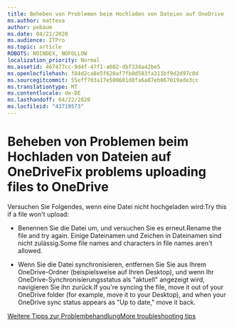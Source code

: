 ```yaml
---
title: Beheben von Problemen beim Hochladen von Dateien auf OneDrive
ms.author: matteva
author: pebaum
ms.date: 04/21/2020
ms.audience: ITPro
ms.topic: article
ROBOTS: NOINDEX, NOFOLLOW
localization_priority: Normal
ms.assetid: 467477cc-9d4f-47f1-a602-dbf334a42be5
ms.openlocfilehash: f84d2ca8e5f620af7fb0d583fa311bf9d2d97c0d
ms.sourcegitcommit: 55eff703a17e500681d8fa6a87eb067019ade3cc
ms.translationtype: MT
ms.contentlocale: de-DE
ms.lasthandoff: 04/22/2020
ms.locfileid: "43719573"
---
```

# <a name="fix-problems-uploading-files-to-onedrive"></a><span data-ttu-id="31a7c-102">Beheben von Problemen beim Hochladen von Dateien auf OneDrive</span><span class="sxs-lookup"><span data-stu-id="31a7c-102">Fix problems uploading files to OneDrive</span></span>

<span data-ttu-id="31a7c-103">Versuchen Sie Folgendes, wenn eine Datei nicht hochgeladen wird:</span><span class="sxs-lookup"><span data-stu-id="31a7c-103">Try this if a file won't upload:</span></span>
  
- <span data-ttu-id="31a7c-104">Benennen Sie die Datei um, und versuchen Sie es erneut.</span><span class="sxs-lookup"><span data-stu-id="31a7c-104">Rename the file and try again.</span></span> <span data-ttu-id="31a7c-105">Einige Dateinamen und Zeichen in Dateinamen sind nicht zulässig.</span><span class="sxs-lookup"><span data-stu-id="31a7c-105">Some file names and characters in file names aren't allowed.</span></span> 
    
- <span data-ttu-id="31a7c-106">Wenn Sie die Datei synchronisieren, entfernen Sie Sie aus Ihrem OneDrive-Ordner (beispielsweise auf Ihren Desktop), und wenn Ihr OneDrive-Synchronisierungsstatus als "aktuell" angezeigt wird, navigieren Sie ihn zurück.</span><span class="sxs-lookup"><span data-stu-id="31a7c-106">If you're syncing the file, move it out of your OneDrive folder (for example, move it to your Desktop), and when your OneDrive sync status appears as "Up to date," move it back.</span></span> 
    
[<span data-ttu-id="31a7c-107">Weitere Tipps zur Problembehandlung</span><span class="sxs-lookup"><span data-stu-id="31a7c-107">More troubleshooting tips</span></span>](https://go.microsoft.com/fwlink/?linkid=873155)
  

